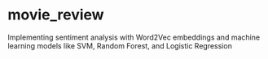 # movie_review
Implementing sentiment analysis with Word2Vec embeddings and machine learning models like SVM, Random Forest, and Logistic Regression
